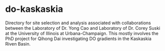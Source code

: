 # do-kaskaskia
Directory for site selection and analysis associated with collaborations between the Laboratory of Dr. Yong Cao and Laboratory of Dr. Corey Suski at the University of Illinois at Urbana-Champaign. This mostly involves the PhD project for Qihong Dai investigating DO gradients in the Kaskaskia Riven Basin. 
